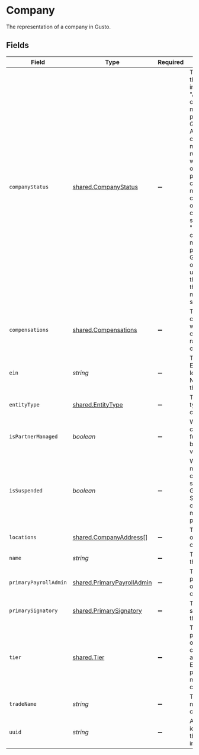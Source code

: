 # Company

The representation of a company in Gusto.


## Fields

| Field                                                                                                                                                                                                                                                                                                                                                                   | Type                                                                                                                                                                                                                                                                                                                                                                    | Required                                                                                                                                                                                                                                                                                                                                                                | Description                                                                                                                                                                                                                                                                                                                                                             |
| ----------------------------------------------------------------------------------------------------------------------------------------------------------------------------------------------------------------------------------------------------------------------------------------------------------------------------------------------------------------------- | ----------------------------------------------------------------------------------------------------------------------------------------------------------------------------------------------------------------------------------------------------------------------------------------------------------------------------------------------------------------------- | ----------------------------------------------------------------------------------------------------------------------------------------------------------------------------------------------------------------------------------------------------------------------------------------------------------------------------------------------------------------------- | ----------------------------------------------------------------------------------------------------------------------------------------------------------------------------------------------------------------------------------------------------------------------------------------------------------------------------------------------------------------------- |
| `companyStatus`                                                                                                                                                                                                                                                                                                                                                         | [shared.CompanyStatus](../../models/shared/companystatus.md)                                                                                                                                                                                                                                                                                                            | :heavy_minus_sign:                                                                                                                                                                                                                                                                                                                                                      | The status of the company in Gusto. "Approved" companies may run payroll with Gusto. "Not Approved" companies may not yet run payroll with Gusto. In order to run payroll, the company may need to complete onboarding or contact support. "Suspended" companies may not run payroll with Gusto. In order to unsuspend their account, the company must contact support. |
| `compensations`                                                                                                                                                                                                                                                                                                                                                         | [shared.Compensations](../../models/shared/compensations.md)                                                                                                                                                                                                                                                                                                            | :heavy_minus_sign:                                                                                                                                                                                                                                                                                                                                                      | The available company-wide compensation rates for the company.                                                                                                                                                                                                                                                                                                          |
| `ein`                                                                                                                                                                                                                                                                                                                                                                   | *string*                                                                                                                                                                                                                                                                                                                                                                | :heavy_minus_sign:                                                                                                                                                                                                                                                                                                                                                      | The Federal Employer Identification Number of the company.                                                                                                                                                                                                                                                                                                              |
| `entityType`                                                                                                                                                                                                                                                                                                                                                            | [shared.EntityType](../../models/shared/entitytype.md)                                                                                                                                                                                                                                                                                                                  | :heavy_minus_sign:                                                                                                                                                                                                                                                                                                                                                      | The tax payer type of the company.                                                                                                                                                                                                                                                                                                                                      |
| `isPartnerManaged`                                                                                                                                                                                                                                                                                                                                                      | *boolean*                                                                                                                                                                                                                                                                                                                                                               | :heavy_minus_sign:                                                                                                                                                                                                                                                                                                                                                      | Whether the company is fully managed by a partner via the API                                                                                                                                                                                                                                                                                                           |
| `isSuspended`                                                                                                                                                                                                                                                                                                                                                           | *boolean*                                                                                                                                                                                                                                                                                                                                                               | :heavy_minus_sign:                                                                                                                                                                                                                                                                                                                                                      | Whether or not the company is suspended in Gusto. Suspended companies may not run payroll.                                                                                                                                                                                                                                                                              |
| `locations`                                                                                                                                                                                                                                                                                                                                                             | [shared.CompanyAddress](../../models/shared/companyaddress.md)[]                                                                                                                                                                                                                                                                                                        | :heavy_minus_sign:                                                                                                                                                                                                                                                                                                                                                      | The locations of the company.                                                                                                                                                                                                                                                                                                                                           |
| `name`                                                                                                                                                                                                                                                                                                                                                                  | *string*                                                                                                                                                                                                                                                                                                                                                                | :heavy_minus_sign:                                                                                                                                                                                                                                                                                                                                                      | The name of the company.                                                                                                                                                                                                                                                                                                                                                |
| `primaryPayrollAdmin`                                                                                                                                                                                                                                                                                                                                                   | [shared.PrimaryPayrollAdmin](../../models/shared/primarypayrolladmin.md)                                                                                                                                                                                                                                                                                                | :heavy_minus_sign:                                                                                                                                                                                                                                                                                                                                                      | The primary payroll admin of the company.                                                                                                                                                                                                                                                                                                                               |
| `primarySignatory`                                                                                                                                                                                                                                                                                                                                                      | [shared.PrimarySignatory](../../models/shared/primarysignatory.md)                                                                                                                                                                                                                                                                                                      | :heavy_minus_sign:                                                                                                                                                                                                                                                                                                                                                      | The primary signatory of the company.                                                                                                                                                                                                                                                                                                                                   |
| `tier`                                                                                                                                                                                                                                                                                                                                                                  | [shared.Tier](../../models/shared/tier.md)                                                                                                                                                                                                                                                                                                                              | :heavy_minus_sign:                                                                                                                                                                                                                                                                                                                                                      | The Gusto product tier of the company (not applicable to Embedded partner managed companies).                                                                                                                                                                                                                                                                           |
| `tradeName`                                                                                                                                                                                                                                                                                                                                                             | *string*                                                                                                                                                                                                                                                                                                                                                                | :heavy_minus_sign:                                                                                                                                                                                                                                                                                                                                                      | The trade name of the company.                                                                                                                                                                                                                                                                                                                                          |
| `uuid`                                                                                                                                                                                                                                                                                                                                                                  | *string*                                                                                                                                                                                                                                                                                                                                                                | :heavy_minus_sign:                                                                                                                                                                                                                                                                                                                                                      | A unique identifier of the company in Gusto.                                                                                                                                                                                                                                                                                                                            |